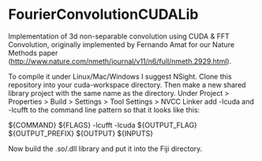 FourierConvolutionCUDALib
=========================

Implementation of 3d non-separable convolution using CUDA &amp; FFT Convolution, originally implemented by Fernando Amat for our Nature Methods paper (http://www.nature.com/nmeth/journal/v11/n6/full/nmeth.2929.html).

To compile it under Linux/Mac/Windows I suggest NSight. Clone this repository into your cuda-workspace directory. Then make a new shared library project with the same name as the directory. Under Project > Properties > Build > Settings > Tool Settings > NVCC Linker add -lcuda and -lcufft
to the command line pattern so that it looks like this:

${COMMAND} ${FLAGS} -lcufft -lcuda ${OUTPUT_FLAG} ${OUTPUT_PREFIX} ${OUTPUT} ${INPUTS}

Now build the .so/.dll library and put it into the Fiji directory.
